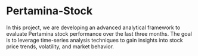 # Pertamina-Stock
In this project, we are developing an advanced analytical framework to evaluate Pertamina stock performance over the last three months. The goal is to leverage time-series analysis techniques to gain insights into stock price trends, volatility, and market behavior.
